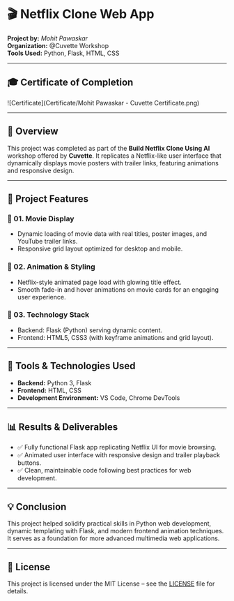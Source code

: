 # 🎬 Netflix Clone Web App  
**Project by:** *Mohit Pawaskar*  
**Organization:** @Cuvette Workshop  
**Tools Used:** Python, Flask, HTML, CSS  

---

## 🎓 Certificate of Completion  
![Certificate](Certificate/Mohit Pawaskar - Cuvette Certificate.png)  

---

## 📌 Overview  

This project was completed as part of the **Build Netflix Clone Using AI** workshop offered by **Cuvette**. It replicates a Netflix-like user interface that dynamically displays movie posters with trailer links, featuring animations and responsive design.

---

## 🧹 Project Features  

### 🔹 01. Movie Display  
- Dynamic loading of movie data with real titles, poster images, and YouTube trailer links.  
- Responsive grid layout optimized for desktop and mobile.

### 🔹 02. Animation & Styling  
- Netflix-style animated page load with glowing title effect.  
- Smooth fade-in and hover animations on movie cards for an engaging user experience.

### 🔹 03. Technology Stack  
- Backend: Flask (Python) serving dynamic content.  
- Frontend: HTML5, CSS3 (with keyframe animations and grid layout).  

---

## 🚀 Tools & Technologies Used  
- **Backend:** Python 3, Flask  
- **Frontend:** HTML, CSS  
- **Development Environment:** VS Code, Chrome DevTools  

---

## 📊 Results & Deliverables  
- ✅ Fully functional Flask app replicating Netflix UI for movie browsing.  
- ✅ Animated user interface with responsive design and trailer playback buttons.  
- ✅ Clean, maintainable code following best practices for web development.

---

## 💡 Conclusion  
This project helped solidify practical skills in Python web development, dynamic templating with Flask, and modern frontend animation techniques. It serves as a foundation for more advanced multimedia web applications.

---

## 📄 License  
This project is licensed under the MIT License – see the [LICENSE](LICENSE) file for details.
